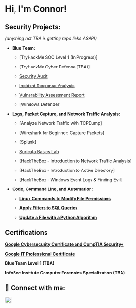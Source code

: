 <h1>Hi, I'm Connor!</h1>

<h2>Security Projects:</h2>
<i>(anything not TBA is getting repo links ASAP!)</i>

- <b>Blue Team:</b>
  - [TryHackMe SOC Level 1 (In Progress)]
  - [TryHackMe Cyber Defense (TBA)]
 
  - <a href="https://github.com/cmartinez110/Security-Audit/blob/main/README.md">Security Audit</a>

  - <a href="https://github.com/cmartinez110/Incident-response-analysis/blob/main/README.md" target="_blank">Incident Response Analysis</a>

  - <a href="https://github.com/cmartinez110/vulnerability-assessment-report/blob/main/README.md">Vulnerability Assessment Report</a>
  - [Windows Defender]

- <b>Logs, Packet Capture, and Network Traffic Analysis:</b>
  - [Analyze Network Traffic with TCPDump]
  - [Wireshark for Beginner: Capture Packets]
  - [Splunk]
  - <a href="https://github.com/cmartinez110/suricata-lab-0/blob/main/README.md">Suricata Basics Lab</a>

  - [HackTheBox - Introduction to Network Traffic Analysis]
  - [HackTheBox - Introduction to Active Directory]
  - [HackTheBox - Windows Event Logs & Finding Evil]
 
- <b>Code, Command Line, and Automation:

  - <a href="https://github.com/cmartinez110/Modifying-File-Permissions_Linux/blob/main/README.md" target="_blank">Linux Commands to Modify File Permissions</a>

  - <a href="https://github.com/cmartinez110/Apply-Filters-to-SQL-Queries">Apply Filters to SQL Queries</a>

  - <a href="https://github.com/cmartinez110/Python-File-Update-Algorithm/blob/main/README.md">Update a File with a Python Algorithm</a>


<h2>Certifications</h2>
<p/><a href="https://coursera.org/share/d5ccff7ecb2dc5acd5fde848b181d50b)"><b>Google Cybersecurity Certificate and CompTIA Security+</b></a></p>
<p/><a href="https://coursera.org/share/d6aceec2636904b9b8d0101180083025"><b>Google IT Professional Certificate</b></a></p>

<b>Blue Team Level 1 (TBA)</b>

<b>InfoSec Institute Computer Forensics Specialization (TBA)</b>

<h2> 🤳 Connect with me:</h2>

<a href="https://www.linkedin.com/in/connor-martinez-0779464b" target="_blank">
  <img src="https://cdn.jsdelivr.net/npm/simple-icons@v3/icons/linkedin.svg" alt="LinkedIn" style="width: 20px; height: 20px;">
</a>

